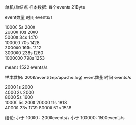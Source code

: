单机/单结点 
样本数据: 每个events 21Byte

event数量        时间       events/s    

10000           5s          2000       
20000           10s         2000        
50000           34s         1470       
100000          70s         1428        
200000          165s        1212        
300000          238s        1260        
1000000         798s        1253        

means 1522 events/s


样本数据: 200B/event(tmp/apache.log)
event数量        时间       events/s 

2000            1s          2000       
4000            2s          2000       
8000            5s          1600       
10000           5s          2000
20000           11s         1818        
40000           23s         1739
80000           52s         1538


结论:
小于 10000 : 2000events/s
小于 100000: 1500events/s